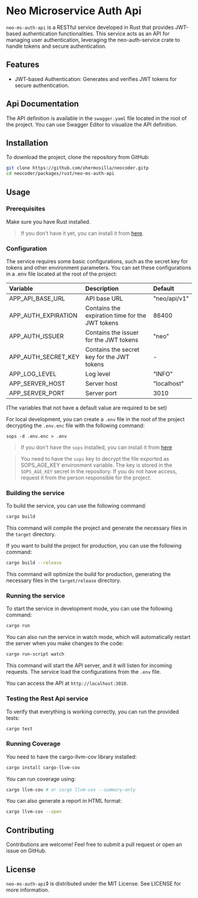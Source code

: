 # Neo Microservice Auth Api

`neo-ms-auth-api` is a RESTful service developed in Rust that provides JWT-based authentication functionalities. This service acts as an API for managing user authentication, leveraging the neo-auth-service crate to handle tokens and secure authentication.

## Features

- JWT-based Authentication: Generates and verifies JWT tokens for secure authentication.

## Api Documentation

The API definition is available in the `swagger.yaml` file located in the root of the project. You can use Swagger Editor to visualize the API definition.

## Installation

To download the project, clone the repository from GitHub:

```bash
git clone https://github.com/xhermosilla/neocoder.gitp
cd neocoder/packages/rust/neo-ms-auth-api
```

## Usage

### Prerequisites

Make sure you have Rust installed. 

> If you don’t have it yet, you can install it from [here](https://www.rust-lang.org/tools/install).

### Configuration

The service requires some basic configurations, such as the secret key for tokens and other environment parameters. You can set these configurations in a .env file located at the root of the project:

| Variable            | Description                                     | Default      |
| :------------------ | :---------------------------------------------- | :----------- |
| APP_API_BASE_URL    | API base URL                                    | "neo/api/v1" |
| APP_AUTH_EXPIRATION | Contains the expiration time for the JWT tokens | 86400        |
| APP_AUTH_ISSUER     | Contains the issuer for the JWT tokens          | "neo"        |
| APP_AUTH_SECRET_KEY | Contains the secret key for the JWT tokens      | -            |
| APP_LOG_LEVEL       | Log level                                       | "INFO"       |
| APP_SERVER_HOST     | Server host                                     | "localhost"  |
| APP_SERVER_PORT     | Server port                                     | 3010         |

(The variables that not have a default value are required to be set)

For local development, you can create a `.env` file in the root of the project decrypting the `.env.enc` file with the following command:

```pre
sops -d .env.enc > .env
```

> If you don't have the `sops` installed, you can install it from [here](https://github.com/getsops/sops)

> You need to have the `sops` key to decrypt the file exported as SOPS_AGE_KEY environment variable. The key is stored in the `SOPS_AGE_KEY` secret in the repository. If you do not have access, request it from the person responsible for the project.

### Building the service

To build the service, you can use the following command:

```bash
cargo build
```

This command will compile the project and generate the necessary files in the `target` directory.

If you want to build the project for production, you can use the following command:

```bash
cargo build --release
```

This command will optimize the build for production, generating the necessary files in the `target/release` directory.

### Running the service

To start the service in development mode, you can use the following command:

```bash
cargo run
```

You can also run the service in watch mode, which will automatically restart the server when you make changes to the code:

```bash
cargo run-script watch
```

This command will start the API server, and it will listen for incoming requests. The service load the configurations from the `.env` file. 

You can access the API at `http://localhost:3010`.

### Testing the Rest Api service

To verify that everything is working correctly, you can run the provided tests:

```bash
cargo test
```

### Running Coverage

You need to have the cargo-llvm-cov library installed:

```bash
cargo install cargo-llvm-cov
```

You can run coverage using:

```bash
cargo llvm-cov # or cargo llvm-cov --summary-only
```

You can also generate a report in HTML format:

```bash
cargo llvm-cov --open
```

## Contributing

Contributions are welcome! Feel free to submit a pull request or open an issue on GitHub.

## License

`neo-ms-auth-api`◊ is distributed under the MIT License. See LICENSE for more information.
